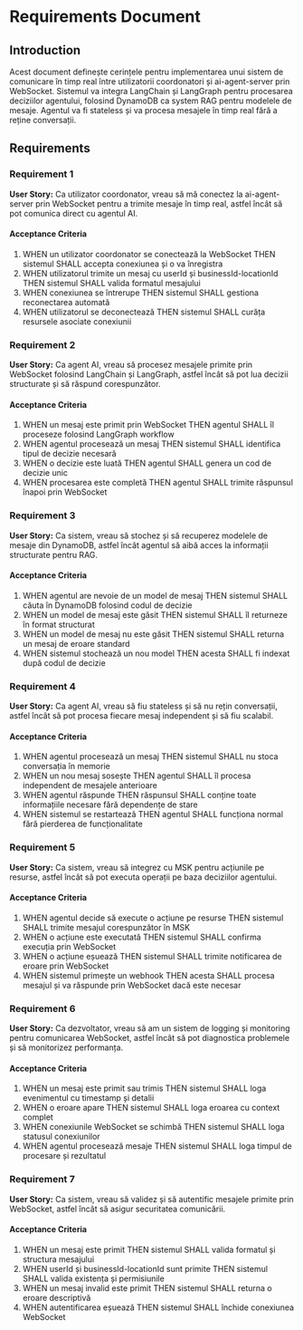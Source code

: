 # Requirements Document

## Introduction

Acest document definește cerințele pentru implementarea unui sistem de comunicare în timp real între utilizatorii coordonatori și ai-agent-server prin WebSocket. Sistemul va integra LangChain și LangGraph pentru procesarea deciziilor agentului, folosind DynamoDB ca system RAG pentru modelele de mesaje. Agentul va fi stateless și va procesa mesajele în timp real fără a reține conversații.

## Requirements

### Requirement 1

**User Story:** Ca utilizator coordonator, vreau să mă conectez la ai-agent-server prin WebSocket pentru a trimite mesaje în timp real, astfel încât să pot comunica direct cu agentul AI.

#### Acceptance Criteria

1. WHEN un utilizator coordonator se conectează la WebSocket THEN sistemul SHALL accepta conexiunea și o va înregistra
2. WHEN utilizatorul trimite un mesaj cu userId și businessId-locationId THEN sistemul SHALL valida formatul mesajului
3. WHEN conexiunea se întrerupe THEN sistemul SHALL gestiona reconectarea automată
4. WHEN utilizatorul se deconectează THEN sistemul SHALL curăța resursele asociate conexiunii

### Requirement 2

**User Story:** Ca agent AI, vreau să procesez mesajele primite prin WebSocket folosind LangChain și LangGraph, astfel încât să pot lua decizii structurate și să răspund corespunzător.

#### Acceptance Criteria

1. WHEN un mesaj este primit prin WebSocket THEN agentul SHALL îl proceseze folosind LangGraph workflow
2. WHEN agentul procesează un mesaj THEN sistemul SHALL identifica tipul de decizie necesară
3. WHEN o decizie este luată THEN agentul SHALL genera un cod de decizie unic
4. WHEN procesarea este completă THEN agentul SHALL trimite răspunsul înapoi prin WebSocket

### Requirement 3

**User Story:** Ca sistem, vreau să stochez și să recuperez modelele de mesaje din DynamoDB, astfel încât agentul să aibă acces la informații structurate pentru RAG.

#### Acceptance Criteria

1. WHEN agentul are nevoie de un model de mesaj THEN sistemul SHALL căuta în DynamoDB folosind codul de decizie
2. WHEN un model de mesaj este găsit THEN sistemul SHALL îl returneze în format structurat
3. WHEN un model de mesaj nu este găsit THEN sistemul SHALL returna un mesaj de eroare standard
4. WHEN sistemul stochează un nou model THEN acesta SHALL fi indexat după codul de decizie

### Requirement 4

**User Story:** Ca agent AI, vreau să fiu stateless și să nu rețin conversații, astfel încât să pot procesa fiecare mesaj independent și să fiu scalabil.

#### Acceptance Criteria

1. WHEN agentul procesează un mesaj THEN sistemul SHALL nu stoca conversația în memorie
2. WHEN un nou mesaj sosește THEN agentul SHALL îl procesa independent de mesajele anterioare
3. WHEN agentul răspunde THEN răspunsul SHALL conține toate informațiile necesare fără dependențe de stare
4. WHEN sistemul se restartează THEN agentul SHALL funcționa normal fără pierderea de funcționalitate

### Requirement 5

**User Story:** Ca sistem, vreau să integrez cu MSK pentru acțiunile pe resurse, astfel încât să pot executa operații pe baza deciziilor agentului.

#### Acceptance Criteria

1. WHEN agentul decide să execute o acțiune pe resurse THEN sistemul SHALL trimite mesajul corespunzător în MSK
2. WHEN o acțiune este executată THEN sistemul SHALL confirma execuția prin WebSocket
3. WHEN o acțiune eșuează THEN sistemul SHALL trimite notificarea de eroare prin WebSocket
4. WHEN sistemul primește un webhook THEN acesta SHALL procesa mesajul și va răspunde prin WebSocket dacă este necesar

### Requirement 6

**User Story:** Ca dezvoltator, vreau să am un sistem de logging și monitoring pentru comunicarea WebSocket, astfel încât să pot diagnostica problemele și să monitorizez performanța.

#### Acceptance Criteria

1. WHEN un mesaj este primit sau trimis THEN sistemul SHALL loga evenimentul cu timestamp și detalii
2. WHEN o eroare apare THEN sistemul SHALL loga eroarea cu context complet
3. WHEN conexiunile WebSocket se schimbă THEN sistemul SHALL loga statusul conexiunilor
4. WHEN agentul procesează mesaje THEN sistemul SHALL loga timpul de procesare și rezultatul

### Requirement 7

**User Story:** Ca sistem, vreau să validez și să autentific mesajele primite prin WebSocket, astfel încât să asigur securitatea comunicării.

#### Acceptance Criteria

1. WHEN un mesaj este primit THEN sistemul SHALL valida formatul și structura mesajului
2. WHEN userId și businessId-locationId sunt primite THEN sistemul SHALL valida existența și permisiunile
3. WHEN un mesaj invalid este primit THEN sistemul SHALL returna o eroare descriptivă
4. WHEN autentificarea eșuează THEN sistemul SHALL închide conexiunea WebSocket